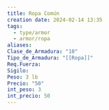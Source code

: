 ```yaml
---
title: Ropa Común
creation date: 2024-02-14 13:35
tags:
  - type/armor
  - armor/ropa
aliases: 
Clase_de_Armadura: "10"
Tipo_de_Armadura: "[[Ropa]]"
Req.Fuerza: 
Sigilo: 
Peso: 3 lb
Precio: "50"
int_peso: 3
int_precio: 50
---
```


